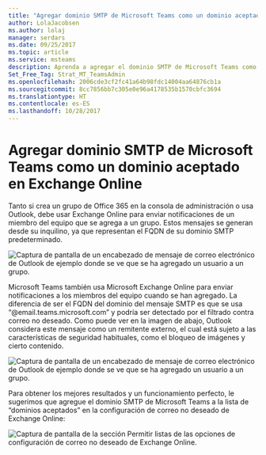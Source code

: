 ```yaml
---
title: "Agregar dominio SMTP de Microsoft Teams como un dominio aceptado en Exchange Online | Soporte técnico de Microsoft"
author: LolaJacobsen
ms.author: lolaj
manager: serdars
ms.date: 09/25/2017
ms.topic: article
ms.service: msteams
description: Aprenda a agregar el dominio SMTP de Microsoft Teams como un dominio aceptado en Exchange Online para enviar notificaciones a miembros del equipo.
Set_Free_Tag: Strat_MT_TeamsAdmin
ms.openlocfilehash: 2006cde3cf2fc41a64b98fdc14004aa64876cb1a
ms.sourcegitcommit: 8cc7856bb7c305e0e96a4178535b1570cbfc3694
ms.translationtype: HT
ms.contentlocale: es-ES
ms.lasthandoff: 10/28/2017
---
```

<a name="add-the-microsoft-teams-smtp-domain-as-an-accepted-domain-in-exchange-online"></a>Agregar dominio SMTP de Microsoft Teams como un dominio aceptado en Exchange Online 
=============================================================================

Tanto si crea un grupo de Office 365 en la consola de administración o usa Outlook, debe usar Exchange Online para enviar notificaciones de un miembro del equipo que se agrega a un grupo. Estos mensajes se generan desde su inquilino, ya que representan el FQDN de su dominio SMTP predeterminado.

![Captura de pantalla de un encabezado de mensaje de correo electrónico de Outlook de ejemplo donde se ve que se ha agregado un usuario a un grupo.](media/Add_the_Microsoft_Teams_SMTP_domain_as_an_accepted_domain_in_Exchange_Online_image1.jpg)

Microsoft Teams también usa Microsoft Exchange Online para enviar notificaciones a los miembros del equipo cuando se han agregado. La diferencia de ser el FQDN del dominio del mensaje SMTP es que se usa “@email.teams.microsoft.com” y podría ser detectado por el filtrado contra correo no deseado. Como puede ver en la imagen de abajo, Outlook considera este mensaje como un remitente externo, el cual está sujeto a las características de seguridad habituales, como el bloqueo de imágenes y cierto contenido.

![Captura de pantalla de un encabezado de mensaje de correo electrónico de Outlook de ejemplo donde se ve que se ha agregado un usuario a un grupo.](media/Add_the_Microsoft_Teams_SMTP_domain_as_an_accepted_domain_in_Exchange_Online_image2.jpg)

Para obtener los mejores resultados y un funcionamiento perfecto, le sugerimos que agregue el dominio SMTP de Microsoft Teams a la lista de “dominios aceptados” en la configuración de correo no deseado de Exchange Online: 

![Captura de pantalla de la sección Permitir listas de las opciones de configuración de correo no deseado de Exchange Online.](media/Add_the_Microsoft_Teams_SMTP_domain_as_an_accepted_domain_in_Exchange_Online_image3.png)
